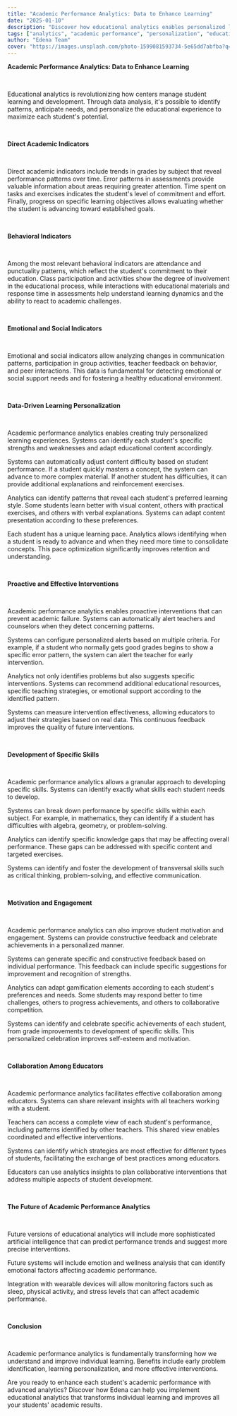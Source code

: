 ```yaml
---
title: "Academic Performance Analytics: Data to Enhance Learning"
date: "2025-01-10"
description: "Discover how educational analytics enables personalized learning and improves academic results in educational centers."
tags: ["analytics", "academic performance", "personalization", "education"]
author: "Edena Team"
cover: "https://images.unsplash.com/photo-1599081593734-5e65dd7abfba?q=80&w=2070&auto=format&fit=crop&ixlib=rb-4.1.0&ixid=M3wxMjA3fDB8MHxwaG90by1wYWdlfHx8fGVufDB8fHx8fA%3D%3D"
---
```


**Academic Performance Analytics: Data to Enhance Learning**

<br>

Educational analytics is revolutionizing how centers manage student learning and development. Through data analysis, it's possible to identify patterns, anticipate needs, and personalize the educational experience to maximize each student's potential.

<br>

**Direct Academic Indicators**

<br>

Direct academic indicators include trends in grades by subject that reveal performance patterns over time. Error patterns in assessments provide valuable information about areas requiring greater attention. Time spent on tasks and exercises indicates the student's level of commitment and effort. Finally, progress on specific learning objectives allows evaluating whether the student is advancing toward established goals.

<br>

**Behavioral Indicators**

<br>

Among the most relevant behavioral indicators are attendance and punctuality patterns, which reflect the student's commitment to their education. Class participation and activities show the degree of involvement in the educational process, while interactions with educational materials and response time in assessments help understand learning dynamics and the ability to react to academic challenges.

<br>

**Emotional and Social Indicators**

<br>

Emotional and social indicators allow analyzing changes in communication patterns, participation in group activities, teacher feedback on behavior, and peer interactions. This data is fundamental for detecting emotional or social support needs and for fostering a healthy educational environment.

<br>

**Data-Driven Learning Personalization**

<br>

Academic performance analytics enables creating truly personalized learning experiences. Systems can identify each student's specific strengths and weaknesses and adapt educational content accordingly.

Systems can automatically adjust content difficulty based on student performance. If a student quickly masters a concept, the system can advance to more complex material. If another student has difficulties, it can provide additional explanations and reinforcement exercises.

Analytics can identify patterns that reveal each student's preferred learning style. Some students learn better with visual content, others with practical exercises, and others with verbal explanations. Systems can adapt content presentation according to these preferences.

Each student has a unique learning pace. Analytics allows identifying when a student is ready to advance and when they need more time to consolidate concepts. This pace optimization significantly improves retention and understanding.

<br>

**Proactive and Effective Interventions**

<br>

Academic performance analytics enables proactive interventions that can prevent academic failure. Systems can automatically alert teachers and counselors when they detect concerning patterns.

Systems can configure personalized alerts based on multiple criteria. For example, if a student who normally gets good grades begins to show a specific error pattern, the system can alert the teacher for early intervention.

Analytics not only identifies problems but also suggests specific interventions. Systems can recommend additional educational resources, specific teaching strategies, or emotional support according to the identified pattern.

Systems can measure intervention effectiveness, allowing educators to adjust their strategies based on real data. This continuous feedback improves the quality of future interventions.

<br>

**Development of Specific Skills**

<br>

Academic performance analytics allows a granular approach to developing specific skills. Systems can identify exactly what skills each student needs to develop.

Systems can break down performance by specific skills within each subject. For example, in mathematics, they can identify if a student has difficulties with algebra, geometry, or problem-solving.

Analytics can identify specific knowledge gaps that may be affecting overall performance. These gaps can be addressed with specific content and targeted exercises.

Systems can identify and foster the development of transversal skills such as critical thinking, problem-solving, and effective communication.

<br>

**Motivation and Engagement**

<br>

Academic performance analytics can also improve student motivation and engagement. Systems can provide constructive feedback and celebrate achievements in a personalized manner.

Systems can generate specific and constructive feedback based on individual performance. This feedback can include specific suggestions for improvement and recognition of strengths.

Analytics can adapt gamification elements according to each student's preferences and needs. Some students may respond better to time challenges, others to progress achievements, and others to collaborative competition.

Systems can identify and celebrate specific achievements of each student, from grade improvements to development of specific skills. This personalized celebration improves self-esteem and motivation.

<br>

**Collaboration Among Educators**

<br>

Academic performance analytics facilitates effective collaboration among educators. Systems can share relevant insights with all teachers working with a student.

Teachers can access a complete view of each student's performance, including patterns identified by other teachers. This shared view enables coordinated and effective interventions.

Systems can identify which strategies are most effective for different types of students, facilitating the exchange of best practices among educators.

Educators can use analytics insights to plan collaborative interventions that address multiple aspects of student development.

<br>

**The Future of Academic Performance Analytics**

<br>

Future versions of educational analytics will include more sophisticated artificial intelligence that can predict performance trends and suggest more precise interventions.

Future systems will include emotion and wellness analysis that can identify emotional factors affecting academic performance.

Integration with wearable devices will allow monitoring factors such as sleep, physical activity, and stress levels that can affect academic performance.

<br>

**Conclusion**

<br>

Academic performance analytics is fundamentally transforming how we understand and improve individual learning. Benefits include early problem identification, learning personalization, and more effective interventions.

Are you ready to enhance each student's academic performance with advanced analytics? Discover how Edena can help you implement educational analytics that transforms individual learning and improves all your students' academic results.
